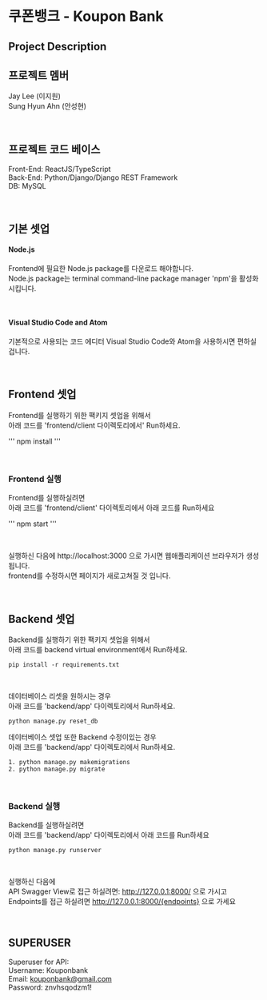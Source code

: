 # 쿠폰뱅크 - Koupon Bank

## Project Description

## 프로젝트 멤버
Jay Lee (이지원) <br>
Sung Hyun Ahn (안성현)

<br>

## 프로젝트 코드 베이스
Front-End: ReactJS/TypeScript <br>
Back-End: Python/Django/Django REST Framework <br>
DB: MySQL

<br>

## 기본 셋업
#### Node.js
Frontend에 필요한 Node.js package를 다운로드 해야합니다. <br>
Node.js package는 terminal command-line package manager 'npm'을 활성화 시킵니다. 

<br>

#### Visual Studio Code and Atom 
기본적으로 사용되는 코드 에디터 Visual Studio Code와 Atom을 사용하시면 편하실겁니다.

<br>

## Frontend 셋업 
Frontend를 실행하기 위한 팩키지 셋업을 위해서 <br>
아래 코드를 'frontend/client 다이렉토리에서' Run하세요. <br>

'''
npm install
'''

<br>

### Frontend 실행
Frontend를 실행하실려면 <br>
아래 코드를 'frontend/client' 다이렉토리에서 아래 코드를 Run하세요 <br>

'''
npm start
'''

<br>

실행하신 다음에 http://localhost:3000 으로 가시면 웹애플리케이션 브라우저가 생성됩니다. <br>
frontend를 수정하시면 페이지가 새로고쳐질 것 입니다.

<br>

## Backend 셋업
Backend를 실행하기 위한 팩키지 셋업을 위해서 <br>
아래 코드를 backend virtual environment에서 Run하세요. <br>

```
pip install -r requirements.txt
```

<br>

데이터베이스 리셋을 원하시는 경우 <br>
아래 코드를 'backend/app' 다이렉토리에서 Run하세요. <br>

```
python manage.py reset_db
```

데이터베이스 셋업 또한 Backend 수정이있는 경우 <br>
아래 코드를 'backend/app' 다이렉토리에서 Run하세요. <br>

```
1. python manage.py makemigrations
2. python manage.py migrate
```

<br>

### Backend 실행
Backend를 실행하실려면 <br>
아래 코드를 'backend/app' 다이렉토리에서 아래 코드를 Run하세요 <br>
```
python manage.py runserver
```

<br>

실행하신 다음에 <br>
API Swagger View로 접근 하실려면: http://127.0.0.1:8000/ 으로 가시고 <br>
Endpoints를 접근 하실려면 http://127.0.0.1:8000/{endpoints} 으로 가세요

<br>

## SUPERUSER
Superuser for API: <br>
Username: Kouponbank <br>
Email: kouponbank@gmail.com <br>
Password: znvhsqodzm1! <br>




